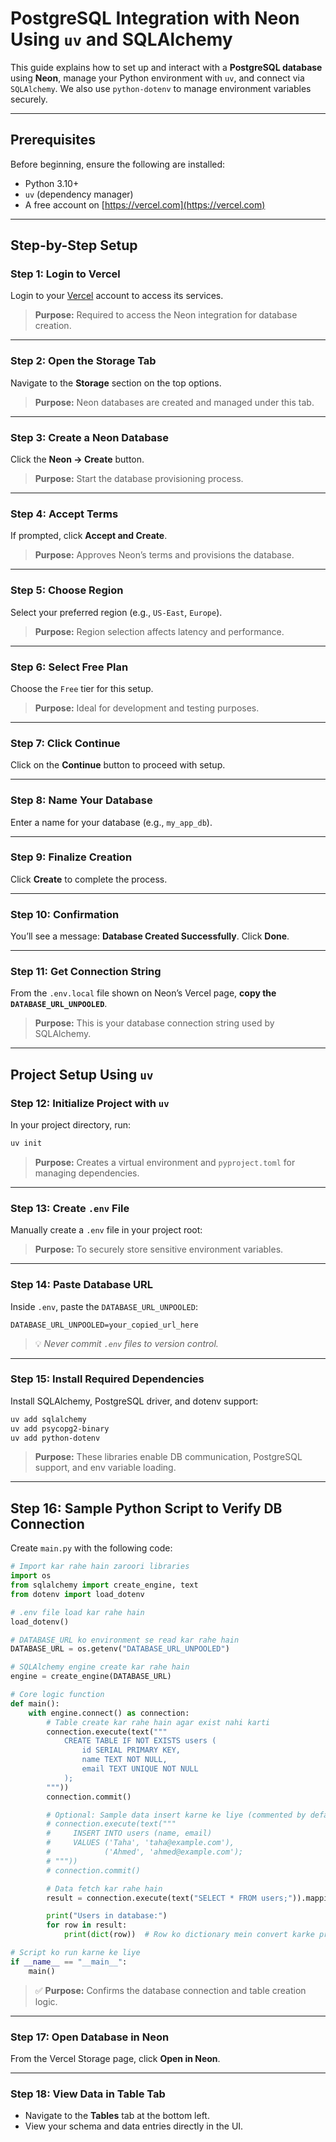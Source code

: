 # PostgreSQL Integration with Neon Using `uv` and SQLAlchemy

This guide explains how to set up and interact with a **PostgreSQL database** using **Neon**, manage your Python environment with `uv`, and connect via `SQLAlchemy`. We also use `python-dotenv` to manage environment variables securely.

---

## Prerequisites

Before beginning, ensure the following are installed:

- Python 3.10+
- `uv` (dependency manager)
- A free account on [https://vercel.com](https://vercel.com)

---

## Step-by-Step Setup

### Step 1: Login to Vercel

Login to your [Vercel](https://vercel.com) account to access its services.

> **Purpose:** Required to access the Neon integration for database creation.

---

### Step 2: Open the Storage Tab

Navigate to the **Storage** section on the top options.

> **Purpose:** Neon databases are created and managed under this tab.

---

### Step 3: Create a Neon Database

Click the **Neon → Create** button.

> **Purpose:** Start the database provisioning process.

---

### Step 4: Accept Terms

If prompted, click **Accept and Create**.

> **Purpose:** Approves Neon’s terms and provisions the database.

---

### Step 5: Choose Region

Select your preferred region (e.g., `US-East`, `Europe`).

> **Purpose:** Region selection affects latency and performance.

---

### Step 6: Select Free Plan

Choose the `Free` tier for this setup.

> **Purpose:** Ideal for development and testing purposes.

---

### Step 7: Click Continue

Click on the **Continue** button to proceed with setup.

---

### Step 8: Name Your Database

Enter a name for your database (e.g., `my_app_db`).

---

### Step 9: Finalize Creation

Click **Create** to complete the process.

---

### Step 10: Confirmation

You’ll see a message: **Database Created Successfully**. Click **Done**.

---

### Step 11: Get Connection String

From the `.env.local` file shown on Neon’s Vercel page, **copy the `DATABASE_URL_UNPOOLED`**.

> **Purpose:** This is your database connection string used by SQLAlchemy.

---

## Project Setup Using `uv`

### Step 12: Initialize Project with `uv`

In your project directory, run:

```sh
uv init
```

> **Purpose:** Creates a virtual environment and `pyproject.toml` for managing dependencies.

---

### Step 13: Create `.env` File

Manually create a `.env` file in your project root:

> **Purpose:** To securely store sensitive environment variables.

---

### Step 14: Paste Database URL

Inside `.env`, paste the `DATABASE_URL_UNPOOLED`:

```env
DATABASE_URL_UNPOOLED=your_copied_url_here
```

> 💡 _Never commit `.env` files to version control._

---

### Step 15: Install Required Dependencies

Install SQLAlchemy, PostgreSQL driver, and dotenv support:

```sh
uv add sqlalchemy
uv add psycopg2-binary
uv add python-dotenv
```

> **Purpose:** These libraries enable DB communication, PostgreSQL support, and env variable loading.

---

## Step 16: Sample Python Script to Verify DB Connection

Create `main.py` with the following code:

```python
# Import kar rahe hain zaroori libraries
import os
from sqlalchemy import create_engine, text
from dotenv import load_dotenv

# .env file load kar rahe hain
load_dotenv()

# DATABASE_URL ko environment se read kar rahe hain
DATABASE_URL = os.getenv("DATABASE_URL_UNPOOLED")

# SQLAlchemy engine create kar rahe hain
engine = create_engine(DATABASE_URL)

# Core logic function
def main():
    with engine.connect() as connection:
        # Table create kar rahe hain agar exist nahi karti
        connection.execute(text("""
            CREATE TABLE IF NOT EXISTS users (
                id SERIAL PRIMARY KEY,
                name TEXT NOT NULL,
                email TEXT UNIQUE NOT NULL
            );
        """))
        connection.commit()

        # Optional: Sample data insert karne ke liye (commented by default)
        # connection.execute(text("""
        #     INSERT INTO users (name, email)
        #     VALUES ('Taha', 'taha@example.com'),
        #            ('Ahmed', 'ahmed@example.com');
        # """))
        # connection.commit()

        # Data fetch kar rahe hain
        result = connection.execute(text("SELECT * FROM users;")).mappings()

        print("Users in database:")
        for row in result:
            print(dict(row))  # Row ko dictionary mein convert karke print kar rahe hain

# Script ko run karne ke liye
if __name__ == "__main__":
    main()
```

> ✅ **Purpose:** Confirms the database connection and table creation logic.

---

### Step 17: Open Database in Neon

From the Vercel Storage page, click **Open in Neon**.

---

### Step 18: View Data in Table Tab

- Navigate to the **Tables** tab at the bottom left.
- View your schema and data entries directly in the UI.

